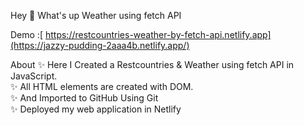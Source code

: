Hey 👋 What's up
Weather using fetch API

Demo :[ https://restcountries-weather-by-fetch-api.netlify.app](https://jazzy-pudding-2aaa4b.netlify.app/)

About
✨ Here I Created a Restcountries & Weather using fetch API in JavaScript. <br>
✨ All HTML elements are created with DOM.<br>
✨ And Imported to GitHub Using Git<br>
✨ Deployed my web application in Netlify

